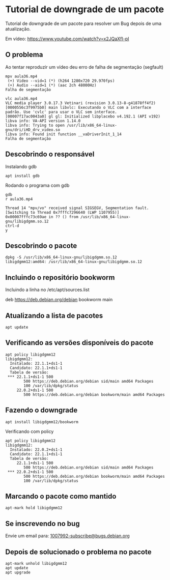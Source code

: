 # Tutorial de downgrade de um pacote

Tutorial de downgrade de um pacote para resolver um Bug depois de uma atualização.

Em vídeo: https://www.youtube.com/watch?v=x2JQaXfI-pI

## O problema

Ao tentar reproduzir um vídeo deu erro de falha de segmentação (segfault)

```
mpv aula36.mp4
 (+) Video --vid=1 (*) (h264 1280x720 29.970fps)
 (+) Audio --aid=1 (*) (aac 2ch 48000Hz)
Falha de segmentação

vlc aula36.mp4
VLC media player 3.0.17.3 Vetinari (revision 3.0.13-8-g41878ff4f2)
[0000556c3f9975b0] main libvlc: Executando o VLC com a interface padrão. Use 'cvlc' para usar o VLC sem interface.
[00007f17ac0043a0] gl gl: Initialized libplacebo v4.192.1 (API v192)
libva info: VA-API version 1.14.0
libva info: Trying to open /usr/lib/x86_64-linux-gnu/dri/iHD_drv_video.so
libva info: Found init function __vaDriverInit_1_14
Falha de segmentação
```

## Descobrindo o responsável

Instalando gdb

```
apt install gdb
```

Rodando o programa com gdb

```
gdb
r aula36.mp4

Thread 14 "mpv/vo" received signal SIGSEGV, Segmentation fault.
[Switching to Thread 0x7fffc7296640 (LWP 1107955)]
0x00007fffc73c69ae in ?? () from /usr/lib/x86_64-linux-gnu/libigdgmm.so.12
ctrl-d
y
```

## Descobrindo o pacote

```
dpkg -S /usr/lib/x86_64-linux-gnu/libigdgmm.so.12
libigdgmm12:amd64: /usr/lib/x86_64-linux-gnu/libigdgmm.so.12
```

## Incluindo o repositório bookworm

Incluindo a linha no /etc/apt/sources.list

deb https://deb.debian.org/debian bookworm main

## Atualizando a lista de pacotes

```
apt update
```

## Verificando as versões disponíveis do pacote

```
apt policy libigdgmm12
libigdgmm12:
  Instalado: 22.1.1+ds1-1
  Candidato: 22.1.1+ds1-1
  Tabela de versão:
 *** 22.1.1+ds1-1 500
        500 https://deb.debian.org/debian sid/main amd64 Packages
        100 /var/lib/dpkg/status
     22.0.2+ds1-1 500
        500 https://deb.debian.org/debian bookworm/main amd64 Packages
```

## Fazendo o downgrade

```
apt install libigdgmm12/bookworm
```

Verificando com policy

```
apt policy libigdgmm12
libigdgmm12:
  Instalado: 22.0.2+ds1-1
  Candidato: 22.1.1+ds1-1
  Tabela de versão:
     22.1.1+ds1-1 500
        500 https://deb.debian.org/debian sid/main amd64 Packages
 *** 22.0.2+ds1-1 500
        500 https://deb.debian.org/debian bookworm/main amd64 Packages
        100 /var/lib/dpkg/status
```
## Marcando o pacote como mantido

```
apt-mark hold libigdgmm12
```

## Se inscrevendo no bug

Envie um email para: 1007992-subscribe@bugs.debian.org

## Depois de solucionado o problema no pacote

```
apt-mark unhold libigdgmm12
apt update
apt upgrade
```
